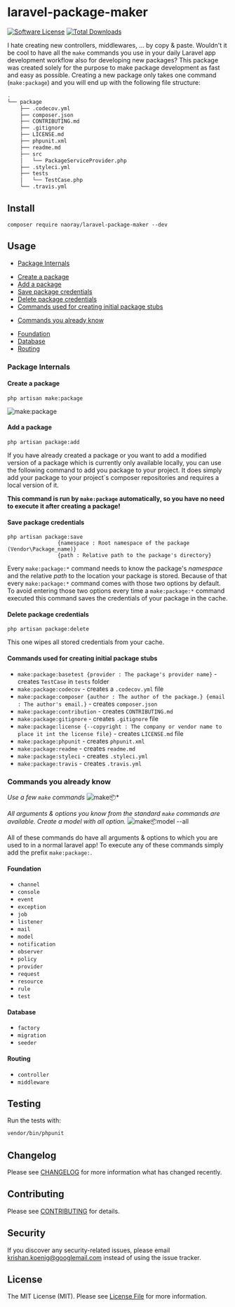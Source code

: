 # laravel-package-maker

[![Software License](https://img.shields.io/badge/license-MIT-brightgreen.svg?style=flat-square)](LICENSE.md)
[![Total Downloads](https://img.shields.io/packagist/dt/naoray/laravel-package-maker.svg?style=flat-square)](https://packagist.org/packages/naoray/laravel-package-maker)

I hate creating new controllers, middlewares, ... by copy & paste. Wouldn't it be cool to have all the `make` commands you use in your daily Laravel app development workflow also for developing new packages? This package was created solely for the purpose to make package development as fast and easy as possible. Creating a new package only takes one command (`make:package`) and you will end up with the following file structure:

```bash
.
└── package
    ├── .codecov.yml
    ├── composer.json
    ├── CONTRIBUTING.md
    ├── .gitignore
    ├── LICENSE.md
    ├── phpunit.xml
    ├── readme.md
    ├── src
    │   └── PackageServiceProvider.php
    ├── .styleci.yml
    ├── tests
    │   └── TestCase.php
    └── .travis.yml
```

## Install
`composer require naoray/laravel-package-maker --dev`

## Usage
- [Package Internals](#internals)
 + [Create a package](#internals-create)
 + [Add a package](#internals-add)
 + [Save package credentials](#internals-save)
 + [Delete package credentials](#internals-delete)
 + [Commands used for creating initial package stubs](#internals-stubs)
- [Commands you already know](make-commands)
 + [Foundation](make-commands-foundation)
 + [Database](make-commands-database)
 + [Routing](make-commands-routing)

<a name="internals"/>

### Package Internals

<a name="internals-create"/>

#### Create a package
```
php artisan make:package
```

![make:package](https://user-images.githubusercontent.com/10154100/44323501-89bdf000-a452-11e8-8fc4-3ec5c451c30a.gif)

<a name="internals-add"/>

#### Add a package
```
php artisan package:add
```
If you have already created a package or you want to add a modified version of a package which is currently only available locally, you can use the following command to add you package to your project. It does simply add your package to your project`s composer repositories and requires a local version of it.

**This command is run by `make:package` automatically, so you have no need to execute it after creating a package!**

<a name="internals-save"/>

#### Save package credentials
```
php artisan package:save
				{namespace : Root namespace of the package (Vendor\Package_name)}
				{path : Relative path to the package's directory}
```
Every `make:package:*` command needs to know the package's *namespace* and the relative *path* to the location your package is stored. Because of that every `make:package:*` command comes with those two options by default. To avoid entering those two options every time a `make:package:*` command executed this command saves the credentials of your package in the cache.

<a name="internals-delete"/>

#### Delete package credentials
```
php artisan package:delete
```
This one wipes all stored credentials from your cache.

<a name="internals-stubs"/>

#### Commands used for creating initial package stubs
- `make:package:basetest {provider : The package's provider name}` - creates `TestCase` in `tests` folder
- `make:package:codecov` - creates a `.codecov.yml` file
- `make:package:composer {author : The author of the package.} {email : The author's email.}` - creates `composer.json`
- `make:package:contribution` - creates `CONTRIBUTING.md`
- `make:package:gitignore` - creates `.gitignore` file
- `make:package:license {--copyright : The company or vendor name to place it int the license file}` - creates `LICENSE.md` file
- `make:package:phpunit` - creates `phpunit.xml`
- `make:package:readme` - creates `readme.md`
- `make:package:styleci` - creates `.styleci.yml`
- `make:package:travis` - creates `.travis.yml`

<a name="make-commands"/>

### Commands you already know
*Use a few `make` commands*
![make:package:*](https://user-images.githubusercontent.com/10154100/44323506-8cb8e080-a452-11e8-9f7c-fb07462c9b96.gif)

*All arguments & options you know from the standard `make` commands are available. Create a model with all option.*
![make:package:model --all](https://user-images.githubusercontent.com/10154100/44323509-8f1b3a80-a452-11e8-9a98-1ecaa96b1ae6.gif)

All of these commands do have all arguments & options to which you are used to in a normal laravel app! To execute any of these commands simply add the prefix `make:package:`.

<a name="make-commands-foundation"/>

#### Foundation
- `channel`
- `console`
- `event`
- `exception`
- `job`
- `listener`
- `mail`
- `model`
- `notification`
- `observer`
- `policy`
- `provider`
- `request`
- `resource`
- `rule`
- `test`

<a name="make-commands-database"/>

#### Database
- `factory`
- `migration`
- `seeder`

<a name="make-commands-routing"/>

#### Routing
- `controller`
- `middleware`

## Testing
Run the tests with:

``` bash
vendor/bin/phpunit
```

## Changelog
Please see [CHANGELOG](CHANGELOG.md) for more information what has changed recently.

## Contributing
Please see [CONTRIBUTING](CONTRIBUTING.md) for details.

## Security
If you discover any security-related issues, please email krishan.koenig@googlemail.com instead of using the issue tracker.

## License
The MIT License (MIT). Please see [License File](/LICENSE.md) for more information.